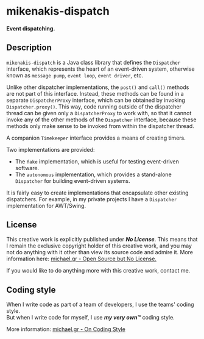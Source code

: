 # mikenakis-dispatch
#### Event dispatching.

## Description

`mikenakis-dispatch` is a Java class library that defines the `Dispatcher`
interface, which represents the heart of an event-driven system, otherwise 
known as `message pump`, `event loop`, `event driver`, etc.

Unlike other dispatcher implementations, the `post()` and `call()` methods
are not part of this interface.  Instead, these methods can be found in a
separate `DispatcherProxy` interface, which can be obtained by invoking
`Dispatcher.proxy()`. This way, code running outside of the dispatcher
thread can be given only a `DispatcherProxy` to work with, so that it 
cannot invoke any of the other methods of the `Dispatcher` interface,
because these methods only make sense to be invoked from within the 
dispatcher thread.

A companion `Timekeeper` interface provides a means of creating timers.

Two implementations are provided:

 - The `fake` implementation, which is useful for testing event-driven software.
 - The `autonomous` implementation, which provides a stand-alone `Dispatcher` for 
building event-driven systems.

It is fairly easy to create implementations that encapsulate other existing
dispatchers. For example, in my private projects I have a `Dispatcher` 
implementation for AWT/Swing.

## License

This creative work is explicitly published under ***No License***. This means that I remain the exclusive copyright holder of this creative work, and you may not do anything with it other than view its source code and admire it. More information here: [michael.gr - Open Source but No License.](https://blog.michael.gr/2018/04/open-source-but-no-license.html)

If you would like to do anything more with this creative work, contact me.

## Coding style

When I write code as part of a team of developers, I use the teams' coding style.  
But when I write code for myself, I use _**my very own™**_ coding style.

More information: [michael.gr - On Coding Style](https://blog.michael.gr/2018/04/on-coding-style.html)
